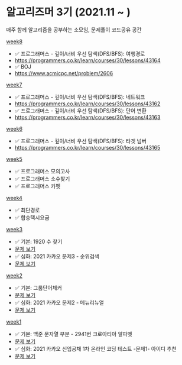  # 알고리즈머 3기 (2021.11 ~ )

매주 함께 알고리즘을 공부하는 소모임, 문제풀이 코드공유 공간

[week8](https://github.com/bangbangu4/ALGORITHMER_3rd/tree/master/src/week8)
+ ✅ 프로그래머스 - 깊이/너비 우선 탐색(DFS/BFS): 여행경로
+ https://programmers.co.kr/learn/courses/30/lessons/43164
+ ✅ BOJ
+ https://www.acmicpc.net/problem/2606

[week7](https://github.com/bangbangu4/ALGORITHMER_3rd/tree/master/src/week7)
+ ✅ 프로그래머스 - 깊이/너비 우선 탐색(DFS/BFS): 네트워크
+ https://programmers.co.kr/learn/courses/30/lessons/43162
+ ✅ 프로그래머스 - 깊이/너비 우선 탐색(DFS/BFS): 단어 변환
+ https://programmers.co.kr/learn/courses/30/lessons/43163

[week6](https://github.com/bangbangu4/ALGORITHMER_3rd/tree/master/src/week6)
+ ✅ 프로그래머스 - 깊이/너비 우선 탐색(DFS/BFS): 타겟 넘버
+ https://programmers.co.kr/learn/courses/30/lessons/43165

[week5](https://github.com/bangbangu4/ALGORITHMER_3rd/tree/master/src/week5)
+ ✅ 프로그래머스  모의고사
+ ✅ 프로그래머스  소수찾기
+ ✅ 프로그래머스  카펫

[week4](https://github.com/bangbangu4/ALGORITHMER_3rd/tree/master/src/week4)
+ ✅ 최단경로
+ ✅ 합승택시요금

[week3](https://github.com/bangbangu4/ALGORITHMER_3rd/tree/master/src/week3)
* ✅ 기본: 1920 수 찾기
* [문제 보기](https://www.acmicpc.net/problem/1920)
* ✅ 심화: 2021 카카오 문제3 - 순위검색
* [문제 보기](https://tech.kakao.com/2021/01/25/2021-kakao-recruitment-round-1/)
     
[week2](https://github.com/bangbangu4/ALGORITHMER_3rd/tree/master/src/week2)
* ✅ 기본: 그룹단어체커
* [문제 보기](https://www.acmicpc.net/problem/1316)
* ✅ 심화: 2021 카카오 문제2 - 메뉴리뉴얼
* [문제 보기](https://programmers.co.kr/learn/courses/30/lessons/72411)

[week1](https://github.com/bangbangu4/ALGORITHMER_3rd/tree/master/src/week1)
* ✅ 기본: 백준 문자열 부분 - 2941번 크로아티아 알파벳 
* [문제 보기](https://www.acmicpc.net/problem/2941)
* ✅ 심화: 2021 카카오 신입공채 1차 온라인 코딩 테스트 -문제1- 아이디 추천
* [문제 보기](https://programmers.co.kr/learn/courses/30/lessons/72410)


